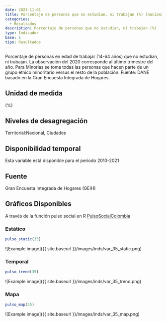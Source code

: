 ```yaml
---
date: 2023-11-01
title: Porcentaje de personas que no estudian, ni trabajan (%) (nacional_gen)
categories:
  - Resultados
description: Porcentaje de personas que no estudian, ni trabajan (%)
type: Indicador
base: 1
tipo: Resultados
--- 
```


Porcentaje de personas en edad de trabajar (14-64 años) que no estudian, ni trabajan. La observación del 2020 corresponde al último trimestre del año. Para Minorias se toma todas las personas que hacen parte de un grupo étnico minoritario versus el resto de la población.
Fuente: DANE basado en la Gran Encuesta Integrada de Hogares.

## Unidad de medida
(%)

## Niveles de desagregación
Territorial:Nacional, Ciudades

## Disponibilidad temporal
Esta variable está disponible para el periodo 2010-2021

## Fuente
Gran Encuesta Integrada de Hogares (GEIH)

## Gráficos Disponibles

A través de la función pulso social en R [PulsoSocialColombia](https://github.com/pulsosocialcolombia/PulsoSocialColombia)

### Estático

``` R
pulso_static(35)
```

![Example image]({{ site.baseurl }}/images/inds/var_35_static.png)

### Temporal

``` R
pulso_trend(35)
```

![Example image]({{ site.baseurl }}/images/inds/var_35_trend.png)

### Mapa

``` R
pulso_map(35)
```

![Example image]({{ site.baseurl }}/images/inds/var_35_map.png)
